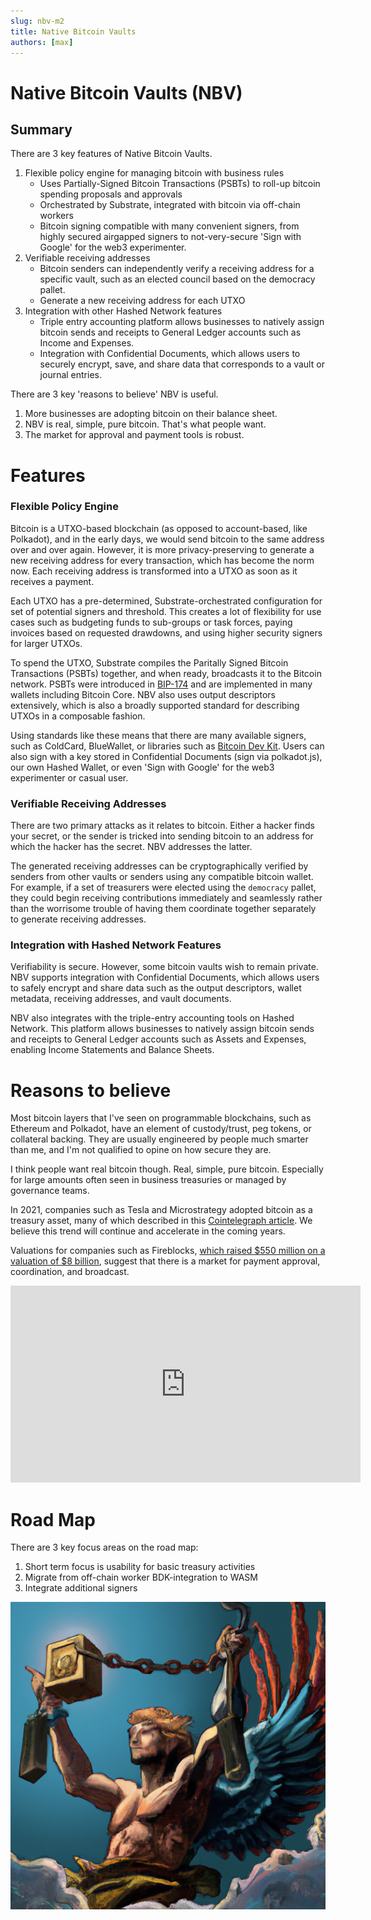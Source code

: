 ```yaml
---
slug: nbv-m2
title: Native Bitcoin Vaults
authors: [max]
---
```


# Native Bitcoin Vaults (NBV)

## Summary
There are 3 key features of Native Bitcoin Vaults. 

1. Flexible policy engine for managing bitcoin with business rules
    - Uses Partially-Signed Bitcoin Transactions (PSBTs) to roll-up bitcoin spending proposals and approvals
    - Orchestrated by Substrate, integrated with bitcoin via off-chain workers
    - Bitcoin signing compatible with many convenient signers, from highly secured airgapped signers to not-very-secure 'Sign with Google' for the web3 experimenter.
2. Verifiable receiving addresses
    - Bitcoin senders can independently verify a receiving address for a specific vault, such as an elected council based on the democracy pallet. 
    - Generate a new receiving address for each UTXO
3. Integration with other Hashed Network features 
    - Triple entry accounting platform allows businesses to natively assign bitcoin sends and receipts to General Ledger accounts such as Income and Expenses.
    - Integration with Confidential Documents, which allows users to securely encrypt, save, and share data that corresponds to a vault or journal entries. 

There are 3 key 'reasons to believe' NBV is useful. 

1. More businesses are adopting bitcoin on their balance sheet. 
2. NBV is real, simple, pure bitcoin. That's what people want. 
3. The market for approval and payment tools is robust.

# Features 
### Flexible Policy Engine 

Bitcoin is a UTXO-based blockchain (as opposed to account-based, like Polkadot), and in the early days, we would send bitcoin to the same address over and over again. However, it is more privacy-preserving to generate a new receiving address for every transaction, which has become the norm now. Each receiving address is transformed into a UTXO as soon as it receives a payment. 

Each UTXO has a pre-determined, Substrate-orchestrated configuration for set of potential signers and threshold. This creates a lot of flexibility for use cases such as budgeting funds to sub-groups or task forces, paying invoices based on requested drawdowns, and using higher security signers for larger UTXOs.

To spend the UTXO, Substrate compiles the Paritally Signed Bitcoin Transactions (PSBTs) together, and when ready, broadcasts it to the Bitcoin network. PSBTs were introduced in [BIP-174](https://github.com/bitcoin/bips/blob/master/bip-0174.mediawiki) and are implemented in many wallets including Bitcoin Core. NBV also uses output descriptors extensively, which is also a broadly supported standard for describing UTXOs in a composable fashion.

Using standards like these means that there are many available signers, such as ColdCard, BlueWallet, or libraries such as [Bitcoin Dev Kit](https://bitcoindevkit.org/). Users can also sign with a key stored in Confidential Documents (sign via polkadot.js), our own Hashed Wallet, or even 'Sign with Google' for the web3 experimenter or casual user.

### Verifiable Receiving Addresses 

There are two primary attacks as it relates to bitcoin. Either a hacker finds your secret, or the sender is tricked into sending bitcoin to an address for which the hacker has the secret. NBV addresses the latter. 

The generated receiving addresses can be cryptographically verified by senders from other vaults or senders using any compatible bitcoin wallet. For example, if a set of treasurers were elected using the `democracy` pallet, they could begin receiving contributions immediately and seamlessly rather than the worrisome trouble of having them coordinate together separately to generate receiving addresses. 

### Integration with Hashed Network Features

Verifiability is secure. However, some bitcoin vaults wish to remain private. NBV supports integration with Confidential Documents, which allows users to safely encrypt and share data such as the output descriptors, wallet metadata, receiving addresses, and vault documents. 

NBV also integrates with the triple-entry accounting tools on Hashed Network. This platform allows businesses to natively assign bitcoin sends and receipts to General Ledger accounts such as Assets and Expenses, enabling Income Statements and Balance Sheets.

# Reasons to believe

Most bitcoin layers that I've seen on programmable blockchains, such as Ethereum and Polkadot, have an element of custody/trust, peg tokens, or collateral backing. They are usually engineered by people much smarter than me, and I'm not qualified to opine on how secure they are. 

I think people want real bitcoin though. Real, simple, pure bitcoin. Especially for large amounts often seen in business treasuries or managed by governance teams.

In 2021, companies such as Tesla and Microstrategy adopted bitcoin as a treasury asset, many of which described in this [Cointelegraph article](https://cointelegraph.com/news/the-bitcoin-boom-the-future-of-the-company-balance-sheet). We believe this trend will continue and accelerate in the coming years. 

Valuations for companies such as Fireblocks, [which raised $550 million on a valuation of $8 billion](https://www.prnewswire.com/news-releases/fireblocks-raises-550-million-in-series-e-funding-to-become-the-highest-valued-digital-asset-infrastructure-provider-301469630.html), suggest that there is a market for payment approval, coordination, and broadcast.

<div style={{textAlign: 'center'}}>

<iframe width="560" height="315" src="https://www.youtube.com/embed/kn_eqC07wao" title="YouTube video player" frameborder="0" allow="accelerometer; autoplay; clipboard-write; encrypted-media; gyroscope; picture-in-picture" allowfullscreen></iframe>

</div>

# Road Map
There are 3 key focus areas on the road map: 

1. Short term focus is usability for basic treasury activities 
2. Migrate from off-chain worker BDK-integration to WASM
3. Integrate additional signers

<div style={{textAlign: 'center'}}>

![image](../2022-10-17-independence/node-operator.png)

</div>


